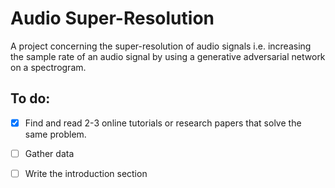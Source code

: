 # Audio Super-Resolution
A project concerning the super-resolution of audio signals i.e. increasing the sample rate of an audio signal by using a generative adversarial network on a spectrogram.


## To do:
 - [X] Find and read 2-3 online tutorials or research papers that solve the same problem. 

 - [ ] Gather data

 - [ ] Write the introduction section 
 
